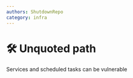 ```yaml
---
authors: ShutdownRepo
category: infra
---
```


# 🛠️ Unquoted path

Services and scheduled tasks can be vulnerable